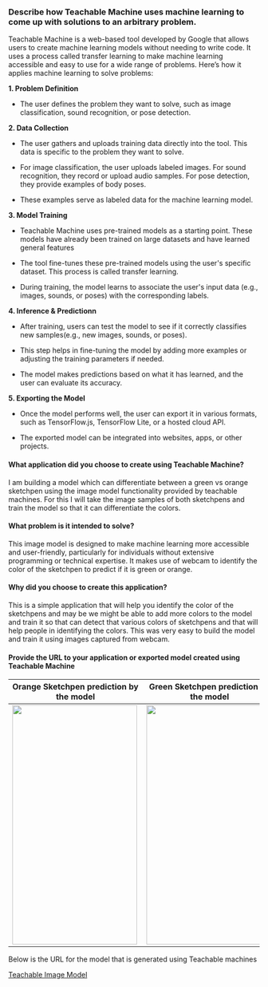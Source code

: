 ### Describe how Teachable Machine uses machine learning to come up with solutions to an arbitrary problem.

Teachable Machine is a web-based tool developed by Google that allows users to create machine learning models without needing to write code. It uses a process called transfer learning to make machine learning accessible and easy to use for a wide range of problems. Here’s how it applies machine learning to solve problems:

**1. Problem Definition**

- The user defines the problem they want to solve, such as image classification, sound recognition, or pose detection.

**2. Data Collection**

- The user gathers and uploads training data directly into the tool. This data is specific to the problem they want to solve.

- For image classification, the user uploads labeled images. For sound recognition, they record or upload audio samples. For pose detection, they provide examples of body poses.

- These examples serve as labeled data for the machine learning model.

**3. Model Training**

- Teachable Machine uses pre-trained models as a starting point. These models have already been trained on large datasets and have learned general features

- The tool fine-tunes these pre-trained models using the user's specific dataset. This process is called transfer learning.

- During training, the model learns to associate the user's input data (e.g., images, sounds, or poses) with the corresponding labels.

**4. Inference & Predictionn**

- After training, users can test the model to see if it correctly classifies new samples(e.g., new images, sounds, or poses).

- This step helps in fine-tuning the model by adding more examples or adjusting the training parameters if needed.

- The model makes predictions based on what it has learned, and the user can evaluate its accuracy.

**5. Exporting the Model**

- Once the model performs well, the user can export it in various formats, such as TensorFlow.js, TensorFlow Lite, or a hosted cloud API.

- The exported model can be integrated into websites, apps, or other projects.

#### What application did you choose to create using Teachable Machine?

I am building a model which can differentiate between a green vs orange sketchpen using the image model functionality provided by teachable machines. For this I will take the image samples of both sketchpens and train the model so that it can differentiate the colors.


#### What problem is it intended to solve?

This image model is designed to make machine learning more accessible and user-friendly, particularly for individuals without extensive programming or technical expertise. It makes use of webcam to identify the color of the sketchpen to predict if it is green or orange. 

#### Why did you choose to create this application?
This is a simple application that will help you identify the color of the sketchpens and may be we might be able to add more colors to the model and train it so that can detect that various colors of sketchpens and that will help people in identifying the colors. This was very easy to build the model and train it using images captured from webcam.

#### Provide the URL to your application or exported model created using Teachable Machine


**Orange Sketchpen prediction by the model**|**Green Sketchpen prediction by the model**
:------------------------------------------:|:-------------------------------------------:
<img src="https://github.com/user-attachments/assets/62dd8f5b-b405-4be1-a74b-4e1eb40951bc" align="left" height="480" width="250">|<img src="https://github.com/user-attachments/assets/ba30da99-bd8e-455a-9e2a-19af9c5f457a" align="left" height="480" width="250">


Below is the URL for the model that is generated using Teachable machines

[Teachable Image Model](https://teachablemachine.withgoogle.com/models/U2GVT21w4/)




